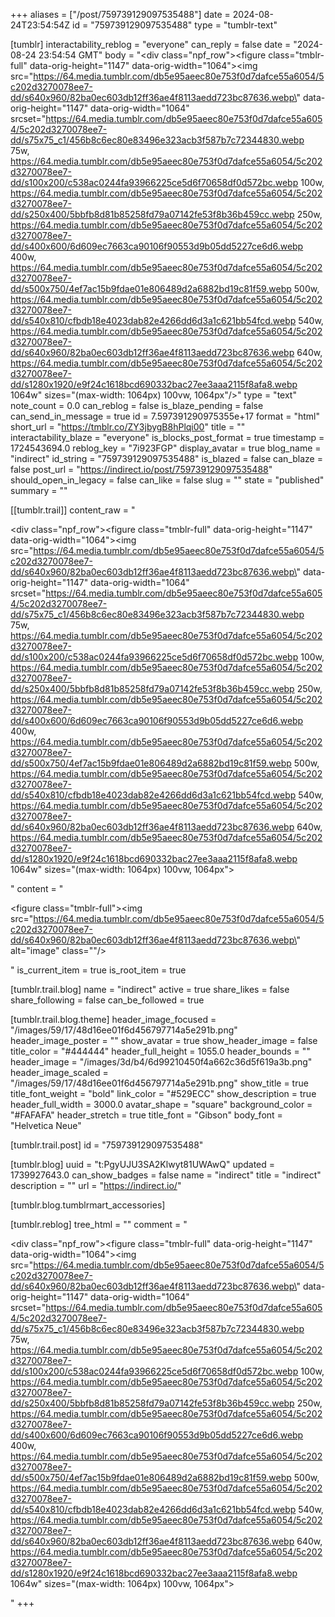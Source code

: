 +++
aliases = ["/post/759739129097535488"]
date = 2024-08-24T23:54:54Z
id = "759739129097535488"
type = "tumblr-text"

[tumblr]
interactability_reblog = "everyone"
can_reply = false
date = "2024-08-24 23:54:54 GMT"
body = "<div class=\"npf_row\"><figure class=\"tmblr-full\" data-orig-height=\"1147\" data-orig-width=\"1064\"><img src=\"https://64.media.tumblr.com/db5e95aeec80e753f0d7dafce55a6054/5c202d3270078ee7-dd/s640x960/82ba0ec603db12ff36ae4f8113aedd723bc87636.webp\" data-orig-height=\"1147\" data-orig-width=\"1064\" srcset=\"https://64.media.tumblr.com/db5e95aeec80e753f0d7dafce55a6054/5c202d3270078ee7-dd/s75x75_c1/456b8c6ec80e83496e323acb3f587b7c72344830.webp 75w, https://64.media.tumblr.com/db5e95aeec80e753f0d7dafce55a6054/5c202d3270078ee7-dd/s100x200/c538ac0244fa93966225ce5d6f70658df0d572bc.webp 100w, https://64.media.tumblr.com/db5e95aeec80e753f0d7dafce55a6054/5c202d3270078ee7-dd/s250x400/5bbfb8d81b85258fd79a07142fe53f8b36b459cc.webp 250w, https://64.media.tumblr.com/db5e95aeec80e753f0d7dafce55a6054/5c202d3270078ee7-dd/s400x600/6d609ec7663ca90106f90553d9b05dd5227ce6d6.webp 400w, https://64.media.tumblr.com/db5e95aeec80e753f0d7dafce55a6054/5c202d3270078ee7-dd/s500x750/4ef7ac15b9fdae01e806489d2a6882bd19c81f59.webp 500w, https://64.media.tumblr.com/db5e95aeec80e753f0d7dafce55a6054/5c202d3270078ee7-dd/s540x810/cfbdb18e4023dab82e4266dd6d3a1c621bb54fcd.webp 540w, https://64.media.tumblr.com/db5e95aeec80e753f0d7dafce55a6054/5c202d3270078ee7-dd/s640x960/82ba0ec603db12ff36ae4f8113aedd723bc87636.webp 640w, https://64.media.tumblr.com/db5e95aeec80e753f0d7dafce55a6054/5c202d3270078ee7-dd/s1280x1920/e9f24c1618bcd690332bac27ee3aaa2115f8afa8.webp 1064w\" sizes=\"(max-width: 1064px) 100vw, 1064px\"/></figure></div>"
type = "text"
note_count = 0.0
can_reblog = false
is_blaze_pending = false
can_send_in_message = true
id = 7.597391290975355e+17
format = "html"
short_url = "https://tmblr.co/ZY3jbygB8hPlqi00"
title = ""
interactability_blaze = "everyone"
is_blocks_post_format = true
timestamp = 1724543694.0
reblog_key = "7i923FGP"
display_avatar = true
blog_name = "indirect"
id_string = "759739129097535488"
is_blazed = false
can_blaze = false
post_url = "https://indirect.io/post/759739129097535488"
should_open_in_legacy = false
can_like = false
slug = ""
state = "published"
summary = ""

[[tumblr.trail]]
content_raw = "<p><div class=\"npf_row\"><figure class=\"tmblr-full\" data-orig-height=\"1147\" data-orig-width=\"1064\"><img src=\"https://64.media.tumblr.com/db5e95aeec80e753f0d7dafce55a6054/5c202d3270078ee7-dd/s640x960/82ba0ec603db12ff36ae4f8113aedd723bc87636.webp\" data-orig-height=\"1147\" data-orig-width=\"1064\" srcset=\"https://64.media.tumblr.com/db5e95aeec80e753f0d7dafce55a6054/5c202d3270078ee7-dd/s75x75_c1/456b8c6ec80e83496e323acb3f587b7c72344830.webp 75w, https://64.media.tumblr.com/db5e95aeec80e753f0d7dafce55a6054/5c202d3270078ee7-dd/s100x200/c538ac0244fa93966225ce5d6f70658df0d572bc.webp 100w, https://64.media.tumblr.com/db5e95aeec80e753f0d7dafce55a6054/5c202d3270078ee7-dd/s250x400/5bbfb8d81b85258fd79a07142fe53f8b36b459cc.webp 250w, https://64.media.tumblr.com/db5e95aeec80e753f0d7dafce55a6054/5c202d3270078ee7-dd/s400x600/6d609ec7663ca90106f90553d9b05dd5227ce6d6.webp 400w, https://64.media.tumblr.com/db5e95aeec80e753f0d7dafce55a6054/5c202d3270078ee7-dd/s500x750/4ef7ac15b9fdae01e806489d2a6882bd19c81f59.webp 500w, https://64.media.tumblr.com/db5e95aeec80e753f0d7dafce55a6054/5c202d3270078ee7-dd/s540x810/cfbdb18e4023dab82e4266dd6d3a1c621bb54fcd.webp 540w, https://64.media.tumblr.com/db5e95aeec80e753f0d7dafce55a6054/5c202d3270078ee7-dd/s640x960/82ba0ec603db12ff36ae4f8113aedd723bc87636.webp 640w, https://64.media.tumblr.com/db5e95aeec80e753f0d7dafce55a6054/5c202d3270078ee7-dd/s1280x1920/e9f24c1618bcd690332bac27ee3aaa2115f8afa8.webp 1064w\" sizes=\"(max-width: 1064px) 100vw, 1064px\"></figure></div></p>"
content = "<p><figure class=\"tmblr-full\"><img src=\"https://64.media.tumblr.com/db5e95aeec80e753f0d7dafce55a6054/5c202d3270078ee7-dd/s640x960/82ba0ec603db12ff36ae4f8113aedd723bc87636.webp\" alt=\"image\" class=\"\"/></figure></p>"
is_current_item = true
is_root_item = true

[tumblr.trail.blog]
name = "indirect"
active = true
share_likes = false
share_following = false
can_be_followed = true

[tumblr.trail.blog.theme]
header_image_focused = "/images/59/17/48d16ee01f6d456797714a5e291b.png"
header_image_poster = ""
show_avatar = true
show_header_image = false
title_color = "#444444"
header_full_height = 1055.0
header_bounds = ""
header_image = "/images/3d/b4/6d99210450f4a662c36d5f619a3b.png"
header_image_scaled = "/images/59/17/48d16ee01f6d456797714a5e291b.png"
show_title = true
title_font_weight = "bold"
link_color = "#529ECC"
show_description = true
header_full_width = 3000.0
avatar_shape = "square"
background_color = "#FAFAFA"
header_stretch = true
title_font = "Gibson"
body_font = "Helvetica Neue"

[tumblr.trail.post]
id = "759739129097535488"

[tumblr.blog]
uuid = "t:PgyUJU3SA2Klwyt81UWAwQ"
updated = 1739927643.0
can_show_badges = false
name = "indirect"
title = "indirect"
description = ""
url = "https://indirect.io/"

[tumblr.blog.tumblrmart_accessories]

[tumblr.reblog]
tree_html = ""
comment = "<p><div class=\"npf_row\"><figure class=\"tmblr-full\" data-orig-height=\"1147\" data-orig-width=\"1064\"><img src=\"https://64.media.tumblr.com/db5e95aeec80e753f0d7dafce55a6054/5c202d3270078ee7-dd/s640x960/82ba0ec603db12ff36ae4f8113aedd723bc87636.webp\" data-orig-height=\"1147\" data-orig-width=\"1064\" srcset=\"https://64.media.tumblr.com/db5e95aeec80e753f0d7dafce55a6054/5c202d3270078ee7-dd/s75x75_c1/456b8c6ec80e83496e323acb3f587b7c72344830.webp 75w, https://64.media.tumblr.com/db5e95aeec80e753f0d7dafce55a6054/5c202d3270078ee7-dd/s100x200/c538ac0244fa93966225ce5d6f70658df0d572bc.webp 100w, https://64.media.tumblr.com/db5e95aeec80e753f0d7dafce55a6054/5c202d3270078ee7-dd/s250x400/5bbfb8d81b85258fd79a07142fe53f8b36b459cc.webp 250w, https://64.media.tumblr.com/db5e95aeec80e753f0d7dafce55a6054/5c202d3270078ee7-dd/s400x600/6d609ec7663ca90106f90553d9b05dd5227ce6d6.webp 400w, https://64.media.tumblr.com/db5e95aeec80e753f0d7dafce55a6054/5c202d3270078ee7-dd/s500x750/4ef7ac15b9fdae01e806489d2a6882bd19c81f59.webp 500w, https://64.media.tumblr.com/db5e95aeec80e753f0d7dafce55a6054/5c202d3270078ee7-dd/s540x810/cfbdb18e4023dab82e4266dd6d3a1c621bb54fcd.webp 540w, https://64.media.tumblr.com/db5e95aeec80e753f0d7dafce55a6054/5c202d3270078ee7-dd/s640x960/82ba0ec603db12ff36ae4f8113aedd723bc87636.webp 640w, https://64.media.tumblr.com/db5e95aeec80e753f0d7dafce55a6054/5c202d3270078ee7-dd/s1280x1920/e9f24c1618bcd690332bac27ee3aaa2115f8afa8.webp 1064w\" sizes=\"(max-width: 1064px) 100vw, 1064px\"></figure></div></p>"
+++
